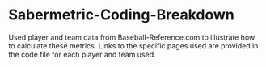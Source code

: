 # Sabermetric-Coding-Breakdown
Used player and team data from Baseball-Reference.com to illustrate how to calculate these metrics. Links to the specific pages used are provided in the code file for each player and team used.
